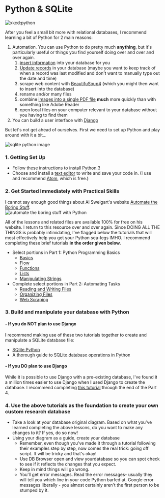 # Python & SQLite

![xkcd:python](https://www.google.com/url?sa=i&url=https%3A%2F%2Fxkcd.com%2F353%2F&psig=AOvVaw0h3XKthjLVdeXZrzHPneJb&ust=1592947415701000&source=images&cd=vfe&ved=0CAIQjRxqFwoTCLixmruuluoCFQAAAAAdAAAAABAH)

After you feel a small bit more with relational databases, I recommend learning a bit of Python for 2 main reasons:
1. Automation. You can use Python to do pretty much **anything**, but it's particularly useful or things you find yourself doing over and over and over again.
    1. [insert information](https://www.sqlitetutorial.net/sqlite-python/insert/) into your database for you
    1. [Update records](https://www.sqlitetutorial.net/sqlite-python/update/) in your database (maybe you want to keep track of when a record was last modified and don't want to manually type out the date and time)
    1. scrape web content with [BeautifuSoup4](https://programminghistorian.org/en/lessons/intro-to-beautiful-soup) (which you might then want to insert into the database)
    1. rename and/or many files 
    1. combine [images into a single PDF file](https://www.geeksforgeeks.org/python-convert-image-to-pdf-using-img2pdf-module/) **much** more quickly than with something like Adobe Reader
    1. open local files on your computer relevant to your database without you having to find them
1. You can build a user interface with [Django](https://www.djangoproject.com/)


But let's not get ahead of ourselves. First we need to set up Python and play around with it a bit...

![sqlite python image](https://cdn.sqlitetutorial.net/wp-content/uploads/2016/01/SQLite-Python.jpg)

### 1. Getting Set Up
   - Follow these instructions to install [Python 3](https://realpython.com/installing-python/)
   - Choose and install a [text editor](https://realpython.com/python-ides-code-editors-guide/#general-editors-and-ides-with-python-support) to write and save your code in. (I use and recommend [Atom](https://atom.io/), which is free.)

### 2. Get Started Immediately with Practical Skills 
I cannot say enough good things about Al Sweigart's website [Automate the Boring Stuff](https://automatetheboringstuff.com/).   
![automate the boring stuff with Python](https://automatetheboringstuff.com/images/automate2_small_cover.png)

All of the lessons and related files are available 100% for free on his website. I return to this resource over and over again. Since DOING ALL THE THINGS is probably intimidating, I've flagged below the tutorials that will most effectively help you get your Python sea-legs IMHO. I recommend completing these brief tutorials **in the order given below**.

- Select portions in Part 1: Python Programming Basics
   - [Basics](https://automatetheboringstuff.com/2e/chapter1/)
   - [Flow](https://automatetheboringstuff.com/2e/chapter2/)
   - [Functions](https://automatetheboringstuff.com/2e/chapter3/)
   - [Lists](https://automatetheboringstuff.com/2e/chapter4/)
   - [Manipulating Strings](https://automatetheboringstuff.com/2e/chapter6/)
- Complete select portions in Part 2: Automating Tasks
   - [Reading and Writing Files](https://automatetheboringstuff.com/2e/chapter9/)
   - [Organizing Files](https://automatetheboringstuff.com/2e/chapter10/)
   - [Web Scraping](https://automatetheboringstuff.com/2e/chapter12/)

### 3. Build and manipulate your database with Python 

#### - If you do NOT plan to use Django
I recommend making use of these two tutorials together to create and manipulate a SQLite database file:
- [SQlite Python](https://www.sqlitetutorial.net/sqlite-python/)
- [A thorough guide to SQLite database operations in Python](https://sebastianraschka.com/Articles/2014_sqlite_in_python_tutorial.html)

#### - If you DO plan to use Django  
While it is possible to use Django with a pre-existing database, I've found it a million times easier to use Django when I used Django to create the database. I recommend completing [this tutorial](https://developer.mozilla.org/en-US/docs/Learn/Server-side/Django) through the end of the Part 4.

### 4. Use the above tutorials as the foundation to create your own custom research database  
- Take a look at your database original diagram. Based on what you've learned completing the above lessons, do you want to make any changes to it? If yes, do so now!
- Using your diagram as a guide, create your database
   - Remember, even though you've made it through a tutorial following their examples step by step, now comes the real trick: going off script. It will be tricky and that's okay!
   - Use DB Browser open and view yourdatabase so you can spot check to see if it reflects the changes that you expect.
   - Keep in mind things will go wrong.  
   - You'll get error messages. Read the error messages- usually they will tell you which line in your code Python barfed at. Google error messages liberally - you almost certainly aren't the first person to be stumped by it.
